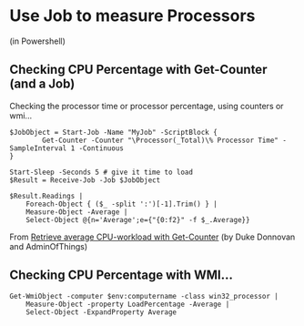 # Use Job to measure Processors

(in Powershell)


## Checking CPU Percentage with Get-Counter (and a Job)

Checking the processor time or processor percentage, using counters or wmi...



	$JobObject = Start-Job -Name "MyJob" -ScriptBlock {
			Get-Counter -Counter "\Processor(_Total)\% Processor Time" -SampleInterval 1 -Continuous
	}

	Start-Sleep -Seconds 5 # give it time to load
	$Result = Receive-Job -Job $JobObject

	$Result.Readings | 
		Foreach-Object { ($_ -split ':')[-1].Trim() } |
		Measure-Object -Average | 
		Select-Object @{n='Average';e={"{0:f2}" -f $_.Average}}

From [Retrieve average CPU-workload with Get-Counter](https://stackoverflow.com/questions/59051743/retrieve-average-cpu-workload-with-get-counter) (by Duke Donnovan and AdminOfThings)


## Checking CPU Percentage with WMI...


	Get-WmiObject -computer $env:computername -class win32_processor | 
		Measure-Object -property LoadPercentage -Average | 
		Select-Object -ExpandProperty Average

